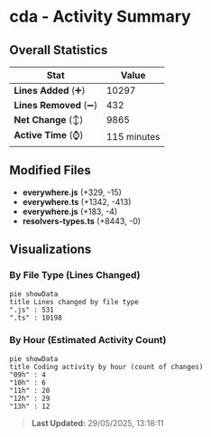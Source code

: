 # cda - Activity Summary 

## Overall Statistics

| Stat                   | Value                                                             |
| ---------------------- | ----------------------------------------------------------------- |
| **Lines Added** (➕)   | 10297                                          |
| **Lines Removed** (➖) | 432                                        |
| **Net Change** (↕)    | 9865                |
| **Active Time** (⌚)   | 115 minutes |


## Modified Files
- **everywhere.js** (+329, -15)
- **everywhere.ts** (+1342, -413)
- **everywhere.js** (+183, -4)
- **resolvers-types.ts** (+8443, -0)

## Visualizations

### By File Type (Lines Changed)

```mermaid
pie showData
title Lines changed by file type
".js" : 531
".ts" : 10198
```

### By Hour (Estimated Activity Count)

```mermaid
pie showData
title Coding activity by hour (count of changes)
"09h" : 4
"10h" : 6
"11h" : 20
"12h" : 29
"13h" : 12
```


> **Last Updated:** 29/05/2025, 13:18:11